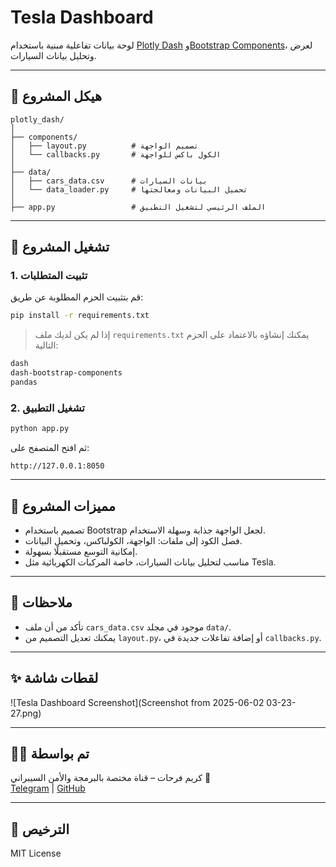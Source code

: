 
# Tesla Dashboard

لوحة بيانات تفاعلية مبنية باستخدام [Plotly Dash](https://dash.plotly.com/) و[Bootstrap Components](https://dash-bootstrap-components.opensource.faculty.ai/)، لعرض وتحليل بيانات السيارات.

---

## 📁 هيكل المشروع

```
plotly_dash/
│
├── components/
│   ├── layout.py          # تصميم الواجهة
│   └── callbacks.py       # الكول باكس للواجهة
│
├── data/
│   ├── cars_data.csv      # بيانات السيارات
│   └── data_loader.py     # تحميل البيانات ومعالجتها
│
├── app.py                 # الملف الرئيسي لتشغيل التطبيق
```

---

## 🚀 تشغيل المشروع

### 1. تثبيت المتطلبات

قم بتثبيت الحزم المطلوبة عن طريق:

```bash
pip install -r requirements.txt
```

> إذا لم يكن لديك ملف `requirements.txt` يمكنك إنشاؤه بالاعتماد على الحزم التالية:

```txt
dash
dash-bootstrap-components
pandas
```

### 2. تشغيل التطبيق

```bash
python app.py
```

ثم افتح المتصفح على:
```
http://127.0.0.1:8050
```

---

## 🧠 مميزات المشروع

- تصميم باستخدام Bootstrap لجعل الواجهة جذابة وسهلة الاستخدام.
- فصل الكود إلى ملفات: الواجهة، الكولباكس، وتحميل البيانات.
- إمكانية التوسع مستقبلًا بسهولة.
- مناسب لتحليل بيانات السيارات، خاصة المركبات الكهربائية مثل Tesla.

---

## 📌 ملاحظات

- تأكد من أن ملف `cars_data.csv` موجود في مجلد `data/`.
- يمكنك تعديل التصميم من `layout.py`، أو إضافة تفاعلات جديدة في `callbacks.py`.

---

## ✨ لقطات شاشة

![Tesla Dashboard Screenshot](Screenshot from 2025-06-02 03-23-27.png)

---

## 👨‍💻 تم بواسطة

كريم فرحات – قناة مختصة بالبرمجة والأمن السيبراني 🚀  
[Telegram](https://t.me/your_channel) | [GitHub](https://github.com/your_username)

---

## 📜 الترخيص

MIT License
